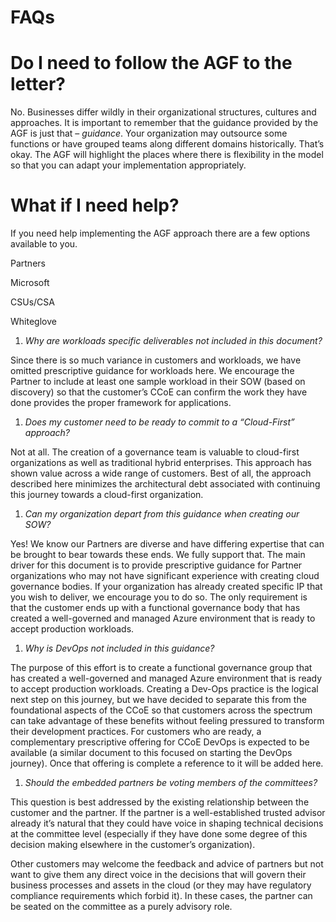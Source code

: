 FAQs
====

Do I need to follow the AGF to the letter?
==========================================

No. Businesses differ wildly in their organizational structures, cultures and
approaches. It is important to remember that the guidance provided by the AGF is
just that – *guidance*. Your organization may outsource some functions or have
grouped teams along different domains historically. That’s okay. The AGF will
highlight the places where there is flexibility in the model so that you can
adapt your implementation appropriately.

What if I need help?
====================

If you need help implementing the AGF approach there are a few options available
to you.

Partners

Microsoft

CSUs/CSA

Whiteglove

1.  *Why are workloads specific deliverables not included in this document?*

Since there is so much variance in customers and workloads, we have omitted
prescriptive guidance for workloads here. We encourage the Partner to include at
least one sample workload in their SOW (based on discovery) so that the
customer’s CCoE can confirm the work they have done provides the proper
framework for applications.

1.  *Does my customer need to be ready to commit to a “Cloud-First” approach?*

Not at all. The creation of a governance team is valuable to cloud-first
organizations as well as traditional hybrid enterprises. This approach has shown
value across a wide range of customers. Best of all, the approach described here
minimizes the architectural debt associated with continuing this journey towards
a cloud-first organization.

1.  *Can my organization depart from this guidance when creating our SOW?*

Yes! We know our Partners are diverse and have differing expertise that can be
brought to bear towards these ends. We fully support that. The main driver for
this document is to provide prescriptive guidance for Partner organizations who
may not have significant experience with creating cloud governance bodies. If
your organization has already created specific IP that you wish to deliver, we
encourage you to do so. The only requirement is that the customer ends up with a
functional governance body that has created a well-governed and managed Azure
environment that is ready to accept production workloads.

1.  *Why is DevOps not included in this guidance?*

The purpose of this effort is to create a functional governance group that has
created a well-governed and managed Azure environment that is ready to accept
production workloads. Creating a Dev-Ops practice is the logical next step on
this journey, but we have decided to separate this from the foundational aspects
of the CCoE so that customers across the spectrum can take advantage of these
benefits without feeling pressured to transform their development practices. For
customers who are ready, a complementary prescriptive offering for CCoE DevOps
is expected to be available (a similar document to this focused on starting the
DevOps journey). Once that offering is complete a reference to it will be added
here.

1.  *Should the embedded partners be voting members of the committees?*

This question is best addressed by the existing relationship between the
customer and the partner. If the partner is a well-established trusted advisor
already it’s natural that they could have voice in shaping technical decisions
at the committee level (especially if they have done some degree of this
decision making elsewhere in the customer’s organization).

Other customers may welcome the feedback and advice of partners but not want to
give them any direct voice in the decisions that will govern their business
processes and assets in the cloud (or they may have regulatory compliance
requirements which forbid it). In these cases, the partner can be seated on the
committee as a purely advisory role.
